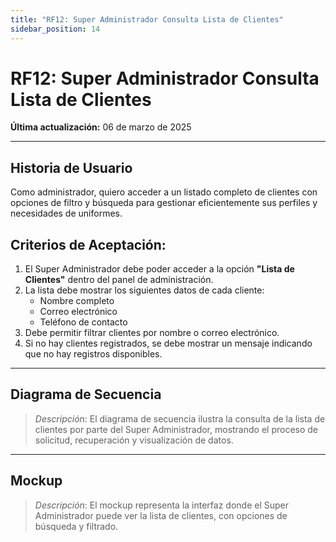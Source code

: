 ```yaml
---
title: "RF12: Super Administrador Consulta Lista de Clientes"
sidebar_position: 14
---
```


# RF12: Super Administrador Consulta Lista de Clientes

**Última actualización:** 06 de marzo de 2025

---

## Historia de Usuario

Como administrador, quiero acceder a un listado completo de clientes con opciones de filtro y búsqueda para gestionar eficientemente sus perfiles y necesidades de uniformes.

## **Criterios de Aceptación:**

1. El Super Administrador debe poder acceder a la opción **"Lista de Clientes"** dentro del panel de administración.
2. La lista debe mostrar los siguientes datos de cada cliente:
   - Nombre completo
   - Correo electrónico
   - Teléfono de contacto
3. Debe permitir filtrar clientes por nombre o correo electrónico.
4. Si no hay clientes registrados, se debe mostrar un mensaje indicando que no hay registros disponibles.

---

## **Diagrama de Secuencia**

> _Descripción_: El diagrama de secuencia ilustra la consulta de la lista de clientes por parte del Super Administrador, mostrando el proceso de solicitud, recuperación y visualización de datos.

---

## **Mockup**

> _Descripción_: El mockup representa la interfaz donde el Super Administrador puede ver la lista de clientes, con opciones de búsqueda y filtrado.
